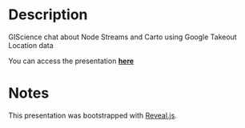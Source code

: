 # Description

GIScience chat about Node Streams and Carto using Google Takeout Location data

You can access the presentation __[here](https://matteodipaolo.github.io/IKnowWhatYouDidLastSummer/#/)__


# Notes

This presentation was bootstrapped with [Reveal.js](https://revealjs.com/#/).
